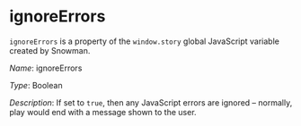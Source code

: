 # ignoreErrors

`ignoreErrors` is a property of the `window.story` global JavaScript variable created by Snowman.

*Name*: ignoreErrors

*Type*: Boolean

*Description*: If set to `true`, then any JavaScript errors are ignored – normally, play would end with a message shown to the user.
